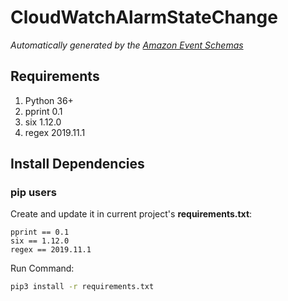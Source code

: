 # CloudWatchAlarmStateChange

*Automatically generated by the [Amazon Event Schemas](https://aws.amazon.com/)*

## Requirements

1. Python 36+
2. pprint 0.1
3. six 1.12.0
4. regex 2019.11.1

## Install Dependencies
### pip users

Create and update it in current project's **requirements.txt**:

```
pprint == 0.1
six == 1.12.0
regex == 2019.11.1
```

Run Command:

```sh
pip3 install -r requirements.txt
```
